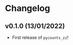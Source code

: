 # Changelog

<!--next-version-placeholder-->

## v0.1.0 (13/01/2022)

- First release of `pycounts_zz`!